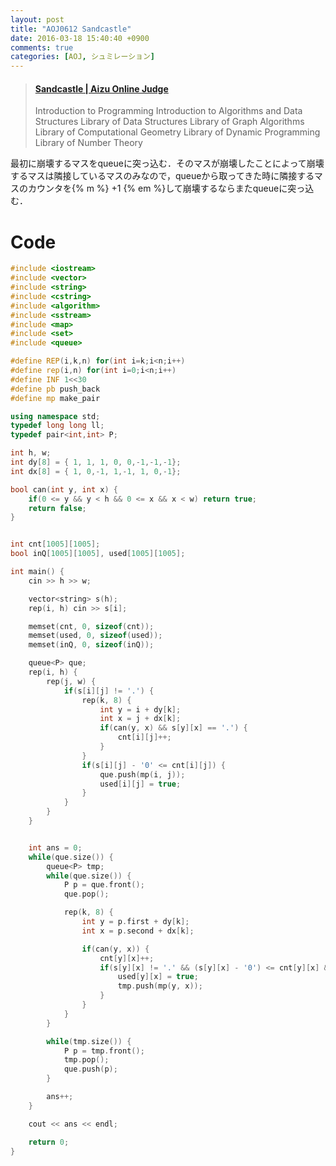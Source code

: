 ```yaml
---
layout: post
title: "AOJ0612 Sandcastle"
date: 2016-03-18 15:40:40 +0900
comments: true
categories: [AOJ, シュミレーション]
---
```


<blockquote class="embedly-card" data-card-key="39deea93f79745829254c0652225a544" data-card-controls="0" data-card-type="article" data-card-branding="0"><h4><a href="http://judge.u-aizu.ac.jp/onlinejudge/description.jsp?id=0612">Sandcastle | Aizu Online Judge</a></h4><p>Introduction to Programming Introduction to Algorithms and Data Structures Library of Data Structures Library of Graph Algorithms Library of Computational Geometry Library of Dynamic Programming Library of Number Theory</p></blockquote>
<script async src="//cdn.embedly.com/widgets/platform.js" charset="UTF-8"></script>

<!-- more -->

最初に崩壊するマスをqueueに突っ込む．そのマスが崩壊したことによって崩壊するマスは隣接しているマスのみなので，queueから取ってきた時に隣接するマスのカウンタを{% m %} +1 {% em %}して崩壊するならまたqueueに突っ込む．

# Code

```cpp
#include <iostream>
#include <vector>
#include <string>
#include <cstring>
#include <algorithm>
#include <sstream>
#include <map>
#include <set>
#include <queue>

#define REP(i,k,n) for(int i=k;i<n;i++)
#define rep(i,n) for(int i=0;i<n;i++)
#define INF 1<<30
#define pb push_back
#define mp make_pair

using namespace std;
typedef long long ll;
typedef pair<int,int> P;

int h, w;
int dy[8] = { 1, 1, 1, 0, 0,-1,-1,-1};
int dx[8] = { 1, 0,-1, 1,-1, 1, 0,-1};

bool can(int y, int x) {
	if(0 <= y && y < h && 0 <= x && x < w) return true;
	return false;
}


int cnt[1005][1005];
bool inQ[1005][1005], used[1005][1005];

int main() {
	cin >> h >> w;

	vector<string> s(h);
	rep(i, h) cin >> s[i];

	memset(cnt, 0, sizeof(cnt));
	memset(used, 0, sizeof(used));
	memset(inQ, 0, sizeof(inQ));

	queue<P> que;
	rep(i, h) {
		rep(j, w) {
			if(s[i][j] != '.') {
				rep(k, 8) {
					int y = i + dy[k];
					int x = j + dx[k];
					if(can(y, x) && s[y][x] == '.') {
						cnt[i][j]++;
					}
				}
				if(s[i][j] - '0' <= cnt[i][j]) {
					que.push(mp(i, j));
					used[i][j] = true;
				}
			}
		}
	}


	int ans = 0;
	while(que.size()) {
		queue<P> tmp;
		while(que.size()) {
			P p = que.front();
			que.pop();

			rep(k, 8) {
				int y = p.first + dy[k];
				int x = p.second + dx[k];

				if(can(y, x)) {
					cnt[y][x]++;
					if(s[y][x] != '.' && (s[y][x] - '0') <= cnt[y][x] && !used[y][x]) {
						used[y][x] = true;
						tmp.push(mp(y, x));
					}
				}
			}
		}

		while(tmp.size()) {
			P p = tmp.front();
			tmp.pop();
			que.push(p);
		}

		ans++;
	}

	cout << ans << endl;

	return 0;
}
```

